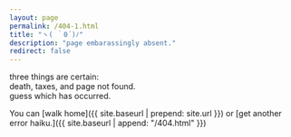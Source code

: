 ```yaml
---
layout: page
permalink: /404-1.html
title: "ヽ( ｀0´)ﾉ"
description: "page embarassingly absent."
redirect: false
---
```


three things are certain:\
death, taxes, and page not found.\
guess which has occurred.

You can [walk home]({{ site.baseurl | prepend: site.url }}) or [get another error haiku.]({{ site.baseurl | append: "/404.html" }})
